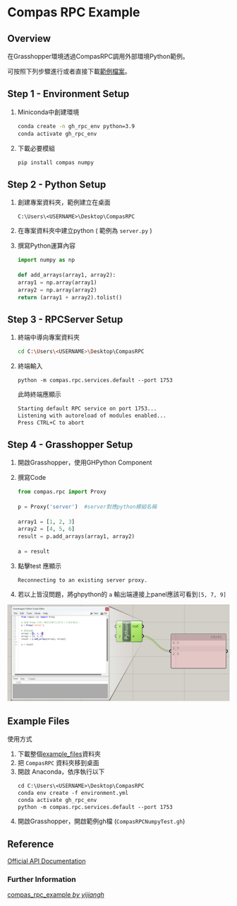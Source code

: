 # Compas RPC Example

## Overview

在Grasshopper環境透過CompasRPC調用外部環境Python範例。

可按照下列步驟進行或者直接下載[範例檔案](#Example-Files)。

## Step 1 - Environment Setup

1. Miniconda中創建環境

    ```bash
    conda create -n gh_rpc_env python=3.9
    conda activate gh_rpc_env
    ``` 

2. 下載必要模組

    ```bash
    pip install compas numpy
    ```
    
## Step 2 - Python Setup

1. 創建專案資料夾，範例建立在桌面
    ```
    C:\Users\<USERNAME>\Desktop\CompasRPC
    ```

2. 在專案資料夾中建立python ( 範例為 ` server.py ` )
3. 撰寫Python運算內容 
    ```python
    import numpy as np

    def add_arrays(array1, array2):
    array1 = np.array(array1)
    array2 = np.array(array2)
    return (array1 + array2).tolist()
    ```

## Step 3 - RPCServer Setup

1. 終端中導向專案資料夾
    ```bash
    cd C:\Users\<USERNAME>\Desktop\CompasRPC
    ```

2. 終端輸入 
    ```
    python -m compas.rpc.services.default --port 1753
    ```
    此時終端應顯示
    ```
    Starting default RPC service on port 1753...
    Listening with autoreload of modules enabled...
    Press CTRL+C to abort
    ```

## Step 4 - Grasshopper Setup

1. 開啟Grasshopper，使用GHPython Component
2. 撰寫Code
    ```python
    from compas.rpc import Proxy
    
    p = Proxy('server')  #server對應python模組名稱

    array1 = [1, 2, 3]
    array2 = [4, 5, 6]
    result = p.add_arrays(array1, array2)

    a = result
    ```
3. 點擊test 應顯示
    ```
    Reconnecting to an existing server proxy.
    ```

4. 若以上皆沒問題，將ghpython的 ` a ` 輸出端連接上panel應該可看到` [5, 7, 9] `

![參考圖片](image/ghrpc.png)


## Example Files

使用方式

1. 下載整個[example_files](example_files)資料夾
2. 把 ` CompasRPC ` 資料夾移到桌面
3. 開啟 Anaconda，依序執行以下
    ```
    cd C:\Users\<USERNAME>\Desktop\CompasRPC 
    conda env create -f environment.yml
    conda activate gh_rpc_env
    python -m compas.rpc.services.default --port 1753
    ```
4. 開啟Grasshopper，開啟範例gh檔 (` CompasRPCNumpyTest.gh `)

## Reference 

[Official API Documentation](https://compas.dev/compas/latest/api/compas.rpc.html)

### Further Information

[compas_rpc_example *by yijiangh*](https://github.com/yijiangh/compas_rpc_example)
